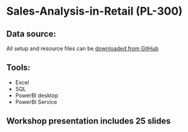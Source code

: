 
#                               Sales-Analysis-in-Retail (PL-300)




## Data source:  
All setup and resource files can be [downloaded from GitHub](https://github.com/MicrosoftLearning/PL-300-Microsoft-Power-BI-Data-Analyst/raw/Main/AllfilesDownload.zip)

## Tools: 
- Excel
- SQL
- PowerBI desktop
- PowerBI Service


## Workshop presentation includes 25 slides



